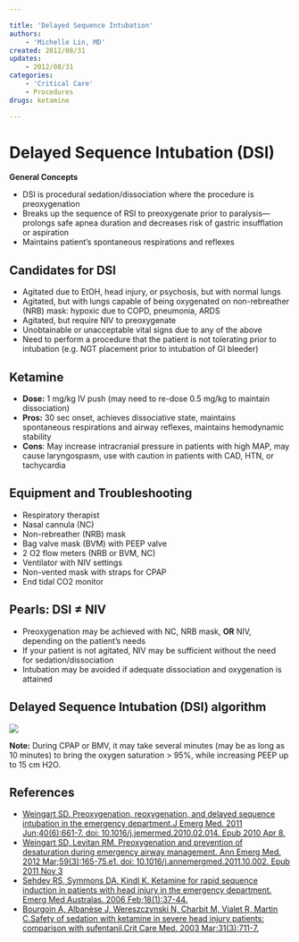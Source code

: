 ```yaml
---

title: 'Delayed Sequence Intubation'
authors:
    - 'Michelle Lin, MD'
created: 2012/08/31
updates:
    - 2012/08/31
categories:
    - 'Critical Care'
    - Procedures
drugs: ketamine

---
```



# Delayed Sequence Intubation (DSI)

**General Concepts**

-   DSI is procedural sedation/dissociation where the procedure is preoxygenation
-   Breaks up the sequence of RSI to preoxygenate prior to paralysis—prolongs safe apnea duration and decreases risk of gastric insufflation or aspiration
-   Maintains patient’s spontaneous respirations and reflexes

## Candidates for DSI

-   Agitated due to EtOH, head injury, or psychosis, but with normal lungs
-   Agitated, but with lungs capable of being oxygenated on non-rebreather (NRB) mask: hypoxic due to COPD, pneumonia, ARDS
-   Agitated, but require NIV to preoxygenate
-   Unobtainable or unacceptable vital signs due to any of the above
-   Need to perform a procedure that the patient is not tolerating prior to intubation (e.g. NGT placement prior to intubation of GI bleeder)

## Ketamine

-   **Dose:** 1 mg/kg IV push (may need to re-dose 0.5 mg/kg to maintain dissociation)
-   **Pros:** 30 sec onset, achieves dissociative state, maintains spontaneous respirations and airway reflexes, maintains hemodynamic stability
-   **Cons**: May increase intracranial pressure in patients with high MAP, may cause laryngospasm, use with caution in patients with CAD, HTN, or tachycardia

## Equipment and Troubleshooting

-   Respiratory therapist
-   Nasal cannula (NC)
-   Non-rebreather (NRB) mask
-   Bag valve mask (BVM) with PEEP valve
-   2 O2 flow meters (NRB or BVM, NC)
-   Ventilator with NIV settings
-   Non-vented mask with straps for CPAP
-   End tidal CO2 monitor

## Pearls: DSI ≠ NIV 

-   Preoxygenation may be achieved with NC, NRB mask, **OR** NIV, depending on the patient’s needs
-   If your patient is not agitated, NIV may be sufficient without the need for sedation/dissociation
-   Intubation may be avoided if adequate dissociation and oxygenation is attained

## Delayed Sequence Intubation (DSI) algorithm

![](https://d2p53dh3qxfm0x.cloudfront.net/uploads/img/1jx/7/n/aa2b05db-fdd5-56aa-8370-5661ed85f8bd/640.png)

**Note:** During CPAP or BMV, it may take several minutes (may be as long as 10 minutes) to bring the oxygen saturation &gt; 95%, while increasing PEEP up to 15 cm H2O.

## References

-   [Weingart SD. Preoxygenation, reoxygenation, and delayed sequence intubation in the emergency department.J Emerg Med. 2011 Jun;40(6):661-7. doi: 10.1016/j.jemermed.2010.02.014. Epub 2010 Apr 8.](https://www.ncbi.nlm.nih.gov/pubmed/?term=20378297)
-   [Weingart SD, Levitan RM. Preoxygenation and prevention of desaturation during emergency airway management. Ann Emerg Med. 2012 Mar;59(3):165-75.e1. doi: 10.1016/j.annemergmed.2011.10.002. Epub 2011 Nov 3](https://www.ncbi.nlm.nih.gov/pubmed/?term=22050948)
-   [Sehdev RS, Symmons DA, Kindl K. Ketamine for rapid sequence induction in patients with head injury in the emergency department. Emerg Med Australas. 2006 Feb;18(1):37-44.](https://www.ncbi.nlm.nih.gov/pubmed/?term=16454773)
-   [Bourgoin A, Albanèse J, Wereszczynski N, Charbit M, Vialet R, Martin C.Safety of sedation with ketamine in severe head injury patients: comparison with sufentanil.Crit Care Med. 2003 Mar;31(3):711-7.](https://www.ncbi.nlm.nih.gov/pubmed/?term=12626974)

